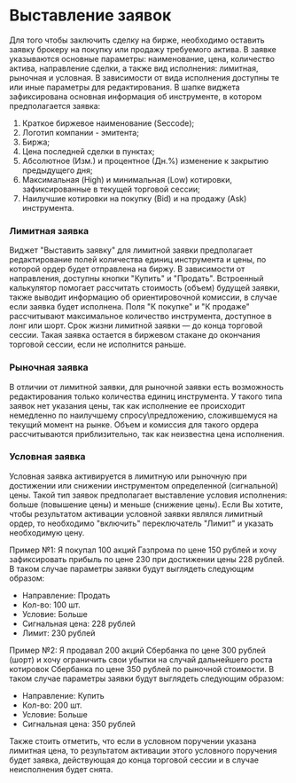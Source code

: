 # Выставление заявок

Для того чтобы заключить сделку на бирже, необходимо оставить заявку брокеру на покупку или продажу требуемого актива. В заявке указываются основные параметры: наименование, цена, количество актива, направление сделки, а также вид исполнения: лимитная, рыночная и условная. В зависимости от вида исполнения доступны те или иные параметры для редактирования. В шапке виджета зафиксирована основная информация об инструменте, в котором предполагается заявка:

1. Краткое биржевое наименование (Seccode);
2. Логотип компании - эмитента;
3. Биржа;
4. Цена последней сделки в пунктах;
5. Абсолютное (Изм.) и процентное (Дн.%) изменение к закрытию предыдущего дня;
6. Максимальная (High) и минимальная (Low) котировки, зафиксированные в текущей торговой сессии;
7. Наилучшие котировки на покупку (Bid) и на продажу (Ask) инструмента.

### Лимитная заявка

Виджет "Выставить заявку" для лимитной заявки предполагает редактирование полей количества единиц инструмента и цены, по которой ордер будет отправлена на биржу. В зависимости от направления, доступны кнопки "Купить" и "Продать". Встроенный калькулятор помогает рассчитать стоимость (объем) будущей заявки, также выводит информацию об ориентировочной комиссии, в случае если заявка будет исполнена. Поля "К покупке" и "К продаже" рассчитывают максимальное количество инструмента, доступное в лонг или шорт. Срок жизни лимитной заявки — до конца торговой сессии. Такая заявка остается в биржевом стакане до окончания торговой сессии, если не исполнится раньше.

### Рыночная заявка

В отличии от лимитной заявки, для рыночной заявки есть возможность редактирования только количества единиц инструмента. У такого типа заявок нет указания цены, так как исполнение ее происходит немедленно по наилучшему спросу\предложению, сложившемуся на текущий момент на рынке. Объем и комиссия для такого ордера рассчитываются приблизительно, так как неизвестна цена исполнения.

### Условная заявка

Условная заявка активируется в лимитную или рыночную при достижении или снижении инструментом определенной (сигнальной) цены. Такой тип заявок предполагает выставление условия исполнения: больше (повышение цены) и меньше (снижение цены). Если Вы хотите, чтобы результатом активации условной заявки являлся лимитный ордер, то необходимо "включить" переключатель "Лимит" и указать необходимую цену.

Пример №1: Я покупал 100 акций Газпрома по цене 150 рублей и хочу зафиксировать прибыль по цене 230 при достижении цены 228 рублей. В таком случае параметры заявки будут выглядеть следующим образом:

* Направление: Продать
* Кол-во: 100 шт.
* Условие: Больше
* Сигнальная цена: 228 рублей
* Лимит: 230 рублей

Пример №2: Я продавал 200 акций Сбербанка по цене 300 рублей (шорт) и хочу ограничить свои убытки на случай дальнейшего роста котировок Сбербанка по цене 350 рублей по рыночной стоимости. В таком случае параметры заявки будут выглядеть следующим образом:

* Направление: Купить
* Кол-во: 200 шт.
* Условие: Больше
* Сигнальная цена: 350 рублей

Также стоить отметить, что если в условном поручении указана лимитная цена, то результатом активации этого условного поручения будет заявка, действующая до конца торговой сессии и в случае неисполнения будет снята.
